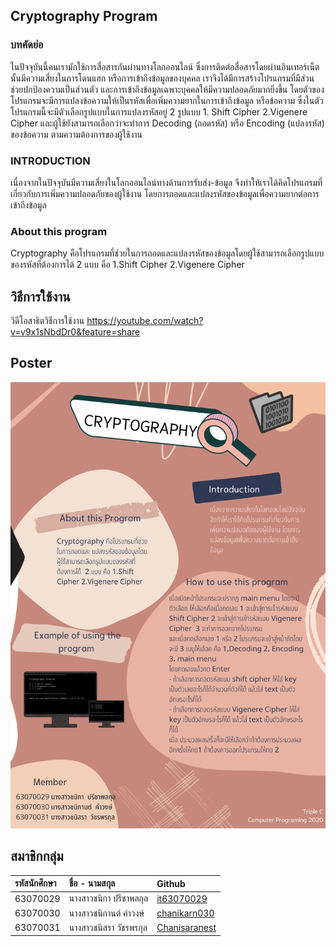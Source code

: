 ## Cryptography Program
### บทคัดย่อ
ในปัจจุบันนี้คนเรามักใช้การสื่อสารกันผ่านทางโลกออนไลน์ ซึ่งการติดต่อสื่อสารโดยผ่านอินเทอร์เน็ตนั้นมีความเสี่ยงในการโดนแฮก หรือการเข้าถึงข้อมูลของบุคคล เราจึงได้มีการสร้างโปรแกรมที่มีส่วนช่วยปกป้องความเป็นส่วนตัว และการเข้าถึงข้อมูลเฉพาะบุคคลให้มีความปลอดภัยมากยิ่งขึ้น โดยตัวของโปรแกรมจะมีการแปลงข้อความให้เป็นรหัสเพื่อเพิ่มความยากในการเข้าถึงข้อมูล หรือข้อความ ซึ่งในตัวโปรแกรมนี้จะมีตัวเลือกรูปแบบในการแปลงรหัสอยู่ 2 รูปแบบ  1. Shift Cipher 2.Vigenere Cipher  และผู้ใช้ยังสามารถเลือกว่าจะทำการ Decoding (ถอดรหัส) หรือ Encoding (แปลงรหัส) ของข้อความ ตามความต้องการของผู้ใช้งาน

### INTRODUCTION
  เนื่องจากในปัจจุบันมีความเสี่ยงในโลกออนไลน์ทางด้านการรับส่ง-ข้อมูล จึงทำให้เราได้คิดโปรแกรมที่เกี่ยวกับการเพิ่มความปลอดภัยของผู้ใช้งาน โดยการถอดและแปลงรหัสของข้อมูลเพื่อความยากต่อการเข้าถึงข้อมูล
### About this program
  Cryptography คือโปรแกรมที่ช่วยในการถอดและแปลงรหัสของข้อมูลโดยผู้ใช้สามารถเลือกรูปแบบของรหัสที่ต้องการได้ 2 แบบ คือ 1.Shift Cipher 2.Vigenere Cipher
## วิธีการใช้งาน 
วิดีโอสาธิตวิธีการใช้งาน https://youtube.com/watch?v=v9x1sNbdDr0&feature=share
## Poster
![](poster.png)


## สมาชิกกลุ่ม

| รหัสนักศึกษา| ชื่อ - นามสกุล |    Github    |
| :---         |     :---      |          :--- |
| 63070029   |นางสาวชนิกา ปรีชาพลกุล     |[it63070029](https://github.com/it63070029) |
| 63070030   |นางสาวชนิกานต์ คำวงษ์     | [chanikarn030](https://github.com/chanikarn030)|
| 63070031   |นางสาวชนิสรา วัชรพรกุล     |[Chanisaranest](https://github.com/Chanisaranest)|
